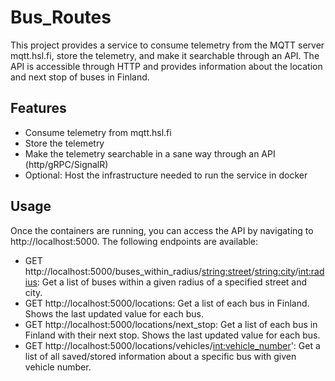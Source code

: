 # Bus_Routes

This project provides a service to consume telemetry from the MQTT server mqtt.hsl.fi,
store the telemetry, and make it searchable through an API.
The API is accessible through HTTP and provides information about the location and next stop of buses in Finland.

## Features

- Consume telemetry from mqtt.hsl.fi
- Store the telemetry
- Make the telemetry searchable in a sane way through an API (http/gRPC/SignalR)
- Optional: Host the infrastructure needed to run the service in docker

## Usage 
Once the containers are running, you can access the API by navigating to http://localhost:5000. The following endpoints are available:

- GET http://localhost:5000/buses_within_radius/<string:street>/<string:city>/<int:radius>: Get a list of buses within a given radius of a specified street and city.
- GET http://localhost:5000/locations: Get a list of each bus in Finland. Shows the last updated value for each bus.
- GET http://localhost:5000/locations/next_stop: Get a list of each bus in Finland with their next stop. Shows the last updated value for each bus.
- GET http://localhost:5000/locations/vehicles/<int:vehicle_number>': Get a list of all saved/stored information about a specific bus with given vehicle number.
